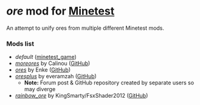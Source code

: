 # ***ore*** mod for [Minetest][]

An attempt to unify ores from multiple different Minetest mods.

### Mods list
* *default* ([minetest_game][])
* *[moreores][]* by Calinou ([GitHub][gh.moreores])
* *[ores][]* by Enke ([GitHub][gh.ores])
* *[oresplus][oresplus]* by everamzah ([GitHub][gh.oresplus])
  * **Note:** Forum post & GitHub repository created by separate users so may diverge
* *[rainbow_ore][]* by KingSmarty/FsxShader2012 ([GitHub][gh.rainbow_ore])


[Minetest]: http://www.minetest.net/

[minetest_game]: https://github.com/minetest/minetest_game
[moreores]: https://forum.minetest.net/viewtopic.php?t=549
[ores]: http://forum.freeminer.org/threads/ores-mod-wip-0-8-ores.98/
[oresplus]: https://forum.minetest.net/viewtopic.php?t=13120
[rainbow_ore]: https://forum.minetest.net/viewtopic.php?t=13519

[gh.moreores]: https://github.com/minetest-mods/moreores
[gh.ores]: https://github.com/Nullsrc/Ores
[gh.oresplus]: https://github.com/taikedz/everamzah-oresplus
[gh.rainbow_ore]: https://github.com/FsxShader2012/rainbow_ore
